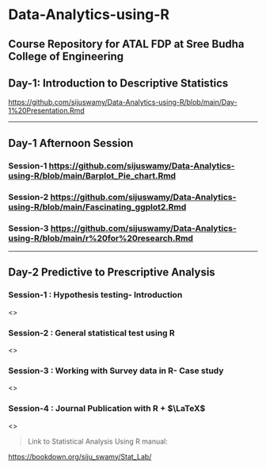 # Data-Analytics-using-R
Course Repository for ATAL FDP at Sree Budha College of Engineering
----

## Day-1: Introduction to Descriptive Statistics

<https://github.com/sijuswamy/Data-Analytics-using-R/blob/main/Day-1%20Presentation.Rmd>

---

## Day-1 Afternoon Session

### Session-1 <https://github.com/sijuswamy/Data-Analytics-using-R/blob/main/Barplot_Pie_chart.Rmd>

### Session-2 <https://github.com/sijuswamy/Data-Analytics-using-R/blob/main/Fascinating_ggplot2.Rmd>

### Session-3 <https://github.com/sijuswamy/Data-Analytics-using-R/blob/main/r%20for%20research.Rmd>

---

## Day-2 Predictive to Prescriptive Analysis

### Session-1 : Hypothesis testing- Introduction
<>
### Session-2 : General statistical test using R
<>
### Session-3 : Working with Survey data in R- Case study
<>
### Session-4 : Journal Publication with R + $\LaTeX$
<>



>Link to Statistical Analysis Using R manual:

<https://bookdown.org/siju_swamy/Stat_Lab/>
